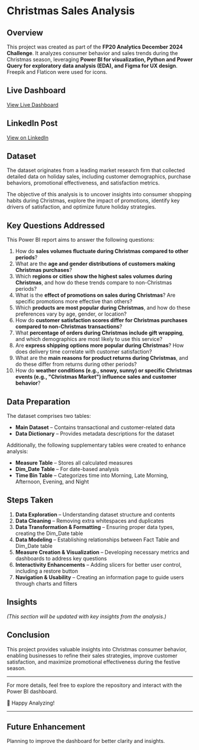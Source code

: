 # Christmas Sales Analysis

## Overview
This project was created as part of the **FP20 Analytics December 2024 Challenge**. It analyzes consumer behavior and sales trends during the Christmas season, leveraging **Power BI for visualization, Python and Power Query for exploratory data analysis (EDA), and Figma for UX design**. Freepik and Flaticon were used for icons.

## Live Dashboard
[View Live Dashboard](https://app.powerbi.com/view?r=eyJrIjoiMjgxMDU2MmItYzczZS00YWRhLWE3MGYtNjNjNzEzOWQ0N2E5IiwidCI6IjQ2NTRiNmYxLTBlNDctNDU3OS1hOGExLTAyZmU5ZDk0M2M3YiIsImMiOjl9)

## LinkedIn Post
[View on LinkedIn](https://www.linkedin.com/feed/update/urn:li:groupPost:12751070-7277576964494811136/)

## Dataset
The dataset originates from a leading market research firm that collected detailed data on holiday sales, including customer demographics, purchase behaviors, promotional effectiveness, and satisfaction metrics. 

The objective of this analysis is to uncover insights into consumer shopping habits during Christmas, explore the impact of promotions, identify key drivers of satisfaction, and optimize future holiday strategies.

## Key Questions Addressed
This Power BI report aims to answer the following questions:

1. How do **sales volumes fluctuate during Christmas compared to other periods**?
2. What are the **age and gender distributions of customers making Christmas purchases**?
3. Which **regions or cities show the highest sales volumes during Christmas**, and how do these trends compare to non-Christmas periods?
4. What is the **effect of promotions on sales during Christmas**? Are specific promotions more effective than others?
5. Which **products are most popular during Christmas**, and how do these preferences vary by age, gender, or location?
6. How do **customer satisfaction scores differ for Christmas purchases compared to non-Christmas transactions**?
7. What **percentage of orders during Christmas include gift wrapping**, and which demographics are most likely to use this service?
8. Are **express shipping options more popular during Christmas**? How does delivery time correlate with customer satisfaction?
9. What are the **main reasons for product returns during Christmas**, and do these differ from returns during other periods?
10. How do **weather conditions (e.g., snowy, sunny) or specific Christmas events (e.g., "Christmas Market") influence sales and customer behavior**?

## Data Preparation
The dataset comprises two tables:
- **Main Dataset** – Contains transactional and customer-related data
- **Data Dictionary** – Provides metadata descriptions for the dataset

Additionally, the following supplementary tables were created to enhance analysis:
- **Measure Table** – Stores all calculated measures
- **Dim_Date Table** – For date-based analysis
- **Time Bin Table** – Categorizes time into Morning, Late Morning, Afternoon, Evening, and Night

## Steps Taken
1. **Data Exploration** – Understanding dataset structure and contents
2. **Data Cleaning** – Removing extra whitespaces and duplicates
3. **Data Transformation & Formatting** – Ensuring proper data types, creating the Dim_Date table
4. **Data Modeling** – Establishing relationships between Fact Table and Dim_Date table
5. **Measure Creation & Visualization** – Developing necessary metrics and dashboards to address key questions
6. **Interactivity Enhancements** – Adding slicers for better user control, including a restore button
7. **Navigation & Usability** – Creating an information page to guide users through charts and filters

## Insights
*(This section will be updated with key insights from the analysis.)*

## Conclusion
This project provides valuable insights into Christmas consumer behavior, enabling businesses to refine their sales strategies, improve customer satisfaction, and maximize promotional effectiveness during the festive season.

---

For more details, feel free to explore the repository and interact with the Power BI dashboard.

🚀 Happy Analyzing!
- - - 
## Future Enhancement
Planning to improve the dashboard for better clarity and insights.
